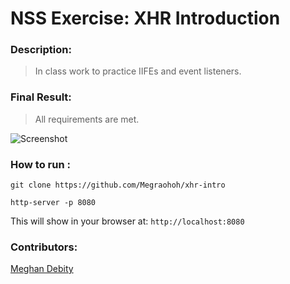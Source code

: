 # NSS Exercise: XHR Introduction

### Description:
> In class work to practice IIFEs and event listeners.    

### Final Result:
> All requirements are met.  


![Screenshot]()


### How to run :
```
git clone https://github.com/Megraohoh/xhr-intro

http-server -p 8080
```

This will show in your browser at:
`http://localhost:8080`

### Contributors:
[Meghan Debity](https://github.com/Megraohoh)